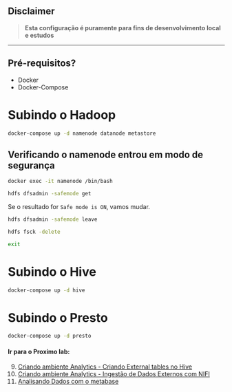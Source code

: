 ## Disclaimer
> **Esta configuração é puramente para fins de desenvolvimento local e estudos**
> 

---

## Pré-requisitos?
* Docker
* Docker-Compose


# Subindo o Hadoop


```bash
docker-compose up -d namenode datanode metastore
``` 

## Verificando o namenode entrou em modo de segurança

```bash
docker exec -it namenode /bin/bash

hdfs dfsadmin -safemode get
``` 

Se o resultado for `Safe mode is ON`, vamos mudar.

```bash
hdfs dfsadmin -safemode leave

hdfs fsck -delete

exit
``` 




# Subindo o Hive

```bash
docker-compose up -d hive
```

# Subindo o Presto

```bash
docker-compose up -d presto
```


#### Ir para o Proximo lab:

9. [Criando ambiente Analytics - Criando External tables no Hive](../hive/README.md)
10. [Criando ambiente Analytics - Ingestão de Dados Externos com NIFI](../nifi/README.md)
11. [Analisando Dados com o metabase](../metabase/README.md)